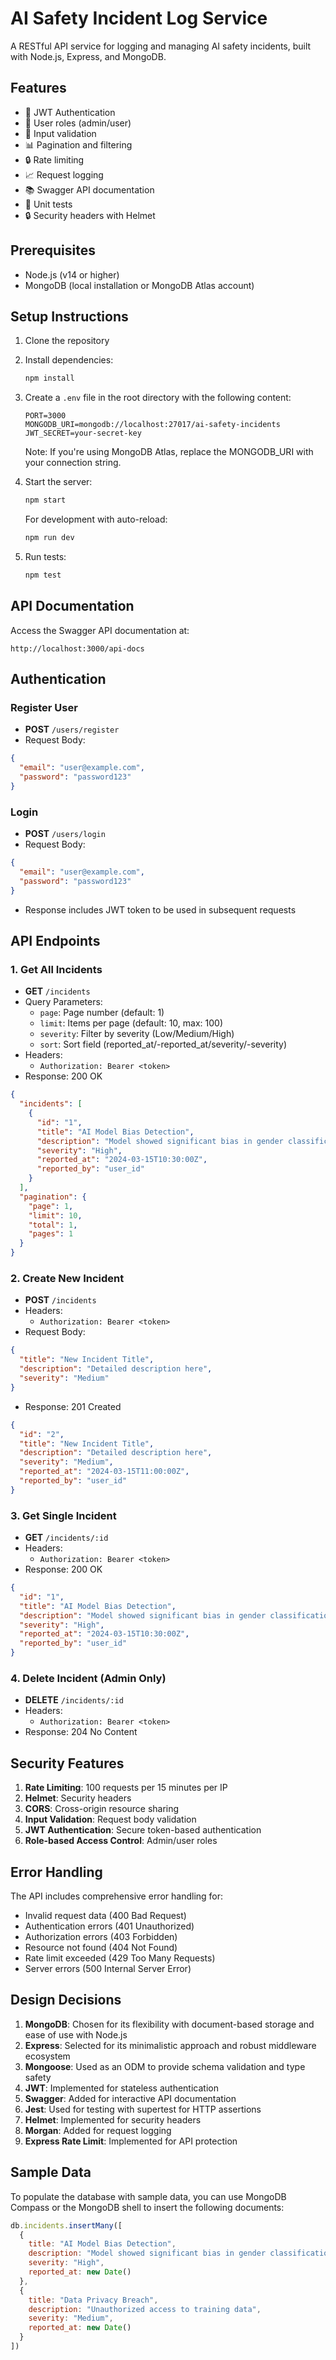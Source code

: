 # AI Safety Incident Log Service

A RESTful API service for logging and managing AI safety incidents, built with Node.js, Express, and MongoDB.

## Features

- 🔐 JWT Authentication
- 👥 User roles (admin/user)
- 📝 Input validation
- 📊 Pagination and filtering
- 🔒 Rate limiting
- 📈 Request logging
- 📚 Swagger API documentation
- 🧪 Unit tests
- 🔒 Security headers with Helmet

## Prerequisites

- Node.js (v14 or higher)
- MongoDB (local installation or MongoDB Atlas account)

## Setup Instructions

1. Clone the repository
2. Install dependencies:
   ```bash
   npm install
   ```
3. Create a `.env` file in the root directory with the following content:
   ```
   PORT=3000
   MONGODB_URI=mongodb://localhost:27017/ai-safety-incidents
   JWT_SECRET=your-secret-key
   ```
   Note: If you're using MongoDB Atlas, replace the MONGODB_URI with your connection string.

4. Start the server:
   ```bash
   npm start
   ```
   For development with auto-reload:
   ```bash
   npm run dev
   ```

5. Run tests:
   ```bash
   npm test
   ```

## API Documentation

Access the Swagger API documentation at:
```
http://localhost:3000/api-docs
```

## Authentication

### Register User
- **POST** `/users/register`
- Request Body:
```json
{
  "email": "user@example.com",
  "password": "password123"
}
```

### Login
- **POST** `/users/login`
- Request Body:
```json
{
  "email": "user@example.com",
  "password": "password123"
}
```
- Response includes JWT token to be used in subsequent requests

## API Endpoints

### 1. Get All Incidents
- **GET** `/incidents`
- Query Parameters:
  - `page`: Page number (default: 1)
  - `limit`: Items per page (default: 10, max: 100)
  - `severity`: Filter by severity (Low/Medium/High)
  - `sort`: Sort field (reported_at/-reported_at/severity/-severity)
- Headers:
  - `Authorization: Bearer <token>`
- Response: 200 OK
```json
{
  "incidents": [
    {
      "id": "1",
      "title": "AI Model Bias Detection",
      "description": "Model showed significant bias in gender classification",
      "severity": "High",
      "reported_at": "2024-03-15T10:30:00Z",
      "reported_by": "user_id"
    }
  ],
  "pagination": {
    "page": 1,
    "limit": 10,
    "total": 1,
    "pages": 1
  }
}
```

### 2. Create New Incident
- **POST** `/incidents`
- Headers:
  - `Authorization: Bearer <token>`
- Request Body:
```json
{
  "title": "New Incident Title",
  "description": "Detailed description here",
  "severity": "Medium"
}
```
- Response: 201 Created
```json
{
  "id": "2",
  "title": "New Incident Title",
  "description": "Detailed description here",
  "severity": "Medium",
  "reported_at": "2024-03-15T11:00:00Z",
  "reported_by": "user_id"
}
```

### 3. Get Single Incident
- **GET** `/incidents/:id`
- Headers:
  - `Authorization: Bearer <token>`
- Response: 200 OK
```json
{
  "id": "1",
  "title": "AI Model Bias Detection",
  "description": "Model showed significant bias in gender classification",
  "severity": "High",
  "reported_at": "2024-03-15T10:30:00Z",
  "reported_by": "user_id"
}
```

### 4. Delete Incident (Admin Only)
- **DELETE** `/incidents/:id`
- Headers:
  - `Authorization: Bearer <token>`
- Response: 204 No Content

## Security Features

1. **Rate Limiting**: 100 requests per 15 minutes per IP
2. **Helmet**: Security headers
3. **CORS**: Cross-origin resource sharing
4. **Input Validation**: Request body validation
5. **JWT Authentication**: Secure token-based authentication
6. **Role-based Access Control**: Admin/user roles

## Error Handling

The API includes comprehensive error handling for:
- Invalid request data (400 Bad Request)
- Authentication errors (401 Unauthorized)
- Authorization errors (403 Forbidden)
- Resource not found (404 Not Found)
- Rate limit exceeded (429 Too Many Requests)
- Server errors (500 Internal Server Error)

## Design Decisions

1. **MongoDB**: Chosen for its flexibility with document-based storage and ease of use with Node.js
2. **Express**: Selected for its minimalistic approach and robust middleware ecosystem
3. **Mongoose**: Used as an ODM to provide schema validation and type safety
4. **JWT**: Implemented for stateless authentication
5. **Swagger**: Added for interactive API documentation
6. **Jest**: Used for testing with supertest for HTTP assertions
7. **Helmet**: Implemented for security headers
8. **Morgan**: Added for request logging
9. **Express Rate Limit**: Implemented for API protection

## Sample Data

To populate the database with sample data, you can use MongoDB Compass or the MongoDB shell to insert the following documents:

```javascript
db.incidents.insertMany([
  {
    title: "AI Model Bias Detection",
    description: "Model showed significant bias in gender classification tasks",
    severity: "High",
    reported_at: new Date()
  },
  {
    title: "Data Privacy Breach",
    description: "Unauthorized access to training data",
    severity: "Medium",
    reported_at: new Date()
  }
])
``` 